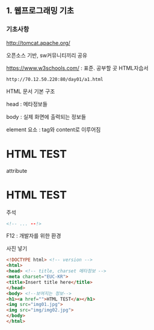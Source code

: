## 1. 웹프로그래밍 기초

### 기초사항

<http://tomcat.apache.org/>

오픈소스 기반, sw커뮤니티끼리 공유

<https://www.w3schools.com/> : 표준. 공부할 곳 HTML자습서

```
http://70.12.50.220:80/day01/a1.html
```

HTML 문서 기본 구조

head : 메타정보들

body : 실제 화면에 출력되는 정보들

element 요소 : tag와  content로 이루어짐 <h1>HTML TEST</h1>

attribute

<h1>HTML TEST</h1>

주석

```html
<!-- ... --!>
```

F12 : 개발자를 위한 환경

사진 넣기

```html
<!DOCTYPE html> <!-- version -->
<html>
<head> <!-- title, charset 메타정보 -->
<meta charset="EUC-KR">
<title>Insert title here</title>
</head>
<body> <!--보여지는 정보-->
<h1><a href="">HTML TEST</a></h1>
<img src="img01.jpg">
<img src="img/img02.jpg">
</body>
</html>
```